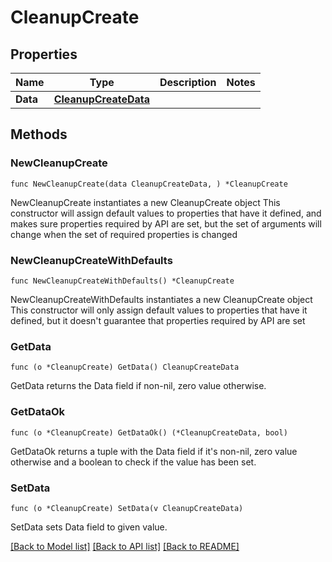 # CleanupCreate

## Properties

Name | Type | Description | Notes
------------ | ------------- | ------------- | -------------
**Data** | [**CleanupCreateData**](CleanupCreateData.md) |  | 

## Methods

### NewCleanupCreate

`func NewCleanupCreate(data CleanupCreateData, ) *CleanupCreate`

NewCleanupCreate instantiates a new CleanupCreate object
This constructor will assign default values to properties that have it defined,
and makes sure properties required by API are set, but the set of arguments
will change when the set of required properties is changed

### NewCleanupCreateWithDefaults

`func NewCleanupCreateWithDefaults() *CleanupCreate`

NewCleanupCreateWithDefaults instantiates a new CleanupCreate object
This constructor will only assign default values to properties that have it defined,
but it doesn't guarantee that properties required by API are set

### GetData

`func (o *CleanupCreate) GetData() CleanupCreateData`

GetData returns the Data field if non-nil, zero value otherwise.

### GetDataOk

`func (o *CleanupCreate) GetDataOk() (*CleanupCreateData, bool)`

GetDataOk returns a tuple with the Data field if it's non-nil, zero value otherwise
and a boolean to check if the value has been set.

### SetData

`func (o *CleanupCreate) SetData(v CleanupCreateData)`

SetData sets Data field to given value.



[[Back to Model list]](../README.md#documentation-for-models) [[Back to API list]](../README.md#documentation-for-api-endpoints) [[Back to README]](../README.md)


